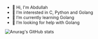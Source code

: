 

- 👋 Hi, I'm Abdullah
- 👀 I’m interested in C, Python and Golang
- 🌱 I’m currently learning Golang
- 🤔 I’m looking for help with Golang



![Anurag's GitHub stats](https://github-readme-stats.vercel.app/api?username=aabdullahgungor&show_icons=true&theme=transparent)


<!--
**aabdullahgungor/aabdullahgungor** is a ✨ _special_ ✨ repository because its `README.md` (this file) appears on your GitHub profile.

- 🔭 I’m currently working on ...
- 👯 I’m looking to collaborate on ...
- 💬 Ask me about ...
- 😄 Pronouns: ...
- ⚡ Fun fact: ...
- 📫 How to reach me: 

![Github stats 2](https://github-readme-stats.vercel.app/api?username=aabdullahgungor&show_icons=true&theme=radical)
-->
